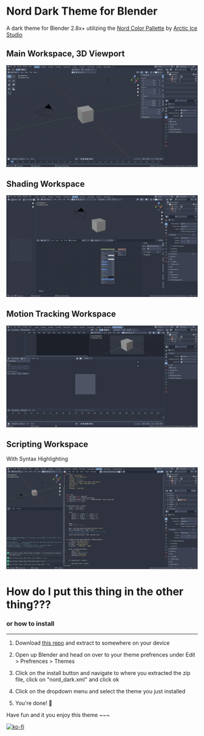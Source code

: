 # Nord Dark Theme for Blender

A dark theme for Blender 2.8x+ utilizing the [Nord Color Pallette](https://www.nordtheme.com/) by [Arctic Ice Studio](https://github.com/arcticicestudio)

## Main Workspace, 3D Viewport

![screenshot of the 3D viewport](screenshots\screen_main.webp)

## Shading Workspace

![screenshot of the shading workspace](screenshots\screen_shading.webp)

## Motion Tracking Workspace

![screenshot of the motion tracking workspace](screenshots\screen_motion_tracking_workspace.webp)


## Scripting Workspace

With Syntax Highlighting

![screenshot of the scripting workspace using the addon_add_object.py template](screenshots\screen_scripting_workspace.webp)

# How do I put this thing in the other thing???

### or how to install

___

1. Download [this repo](#) and extract to somewhere on your device

2. Open up Blender and head on over to your theme prefrences under Edit > Prefrences > Themes

3. Click on the install button and navigate to where you extracted the zip file, click on "nord_dark.xml" and click ok

4. Click on the dropdown menu and select the theme you just installed

5. You're done! 🥳

Have fun and it you enjoy this theme ~~~ 

[![ko-fi](https://ko-fi.com/img/githubbutton_sm.svg)](https://ko-fi.com/Z8Z31DUBF)